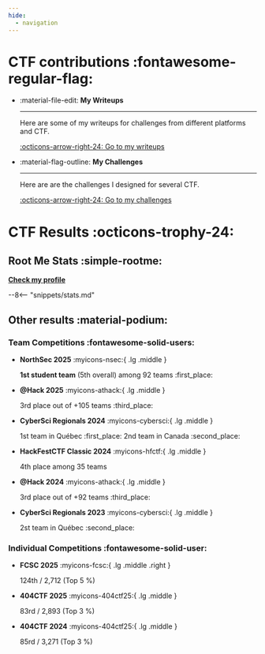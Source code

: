 ```yaml
---
hide:
  - navigation
---
```


# CTF contributions :fontawesome-regular-flag:

<div class="grid cards" markdown>

-   :material-file-edit: __My Writeups__

    ---

    Here are some of my writeups for challenges from different platforms and CTF.

    [:octicons-arrow-right-24: Go to my writeups](https://yxene.github.io/writeups/)

-   :material-flag-outline: __My Challenges__

    ---

    Here are are the challenges I designed for several CTF.

    [:octicons-arrow-right-24: Go to my challenges](https://yxene.github.io/my-challenges/)

</div>

# CTF Results :octicons-trophy-24:

## Root Me Stats :simple-rootme:

__[Check my profile](https://www.root-me.org/Yxene)__

--8<-- "snippets/stats.md"

## Other results :material-podium:

### Team Competitions :fontawesome-solid-users:

<div class="grid cards" markdown>

-   __NorthSec 2025__ :myicons-nsec:{ .lg .middle }

    __1st student team__ (5th overall) among 92 teams :first_place:

-   __@Hack 2025__ :myicons-athack:{ .lg .middle }

    3rd place out of +105 teams :third_place:

-   __CyberSci Regionals 2024__ :myicons-cybersci:{ .lg .middle }

    1st team in Québec :first_place:
    2nd team in Canada :second_place:

-   __HackFestCTF Classic 2024__ :myicons-hfctf:{ .lg .middle }

    4th place among 35 teams

-   __@Hack 2024__ :myicons-athack:{ .lg .middle }

    3rd place out of +92 teams :third_place:

-   __CyberSci Regionals 2023__ :myicons-cybersci:{ .lg .middle }

    2st team in Québec :second_place:

</div>


### Individual Competitions :fontawesome-solid-user:

<div class="grid cards" markdown>

-   __FCSC 2025__ :myicons-fcsc:{ .lg .middle .right }

    124th / 2,712 (Top 5 %)

-   __404CTF 2025__ :myicons-404ctf25:{ .lg .middle }

    83rd / 2,893 (Top 3 %)

-   __404CTF 2024__ :myicons-404ctf25:{ .lg .middle }

    85rd / 3,271 (Top 3 %)

</div>
